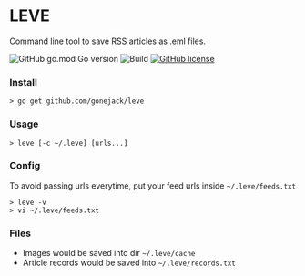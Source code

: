 # LEVE

Command line tool to save RSS articles as .eml files.

![GitHub go.mod Go version](https://img.shields.io/github/go-mod/go-version/gonejack/leve)
![Build](https://github.com/gonejack/leve/actions/workflows/go.yml/badge.svg)
[![GitHub license](https://img.shields.io/github/license/gonejack/leve.svg?color=red)](LICENSE)

### Install
```shell
> go get github.com/gonejack/leve
```

### Usage

```shell
> leve [-c ~/.leve] [urls...]
```

### Config
To avoid passing urls everytime, put your feed urls inside `~/.leve/feeds.txt`
```shell
> leve -v
> vi ~/.leve/feeds.txt
```

### Files
- Images would be saved into dir `~/.leve/cache`
- Article records would be saved into `~/.leve/records.txt`
